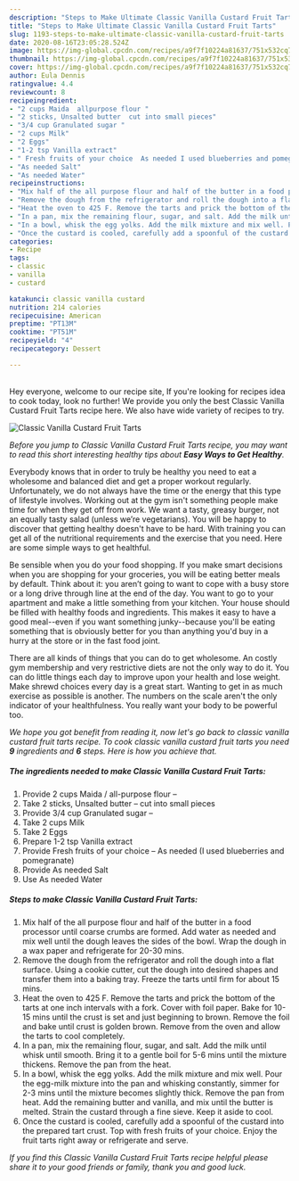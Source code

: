 ```yaml
---
description: "Steps to Make Ultimate Classic Vanilla Custard Fruit Tarts"
title: "Steps to Make Ultimate Classic Vanilla Custard Fruit Tarts"
slug: 1193-steps-to-make-ultimate-classic-vanilla-custard-fruit-tarts
date: 2020-08-16T23:05:28.524Z
image: https://img-global.cpcdn.com/recipes/a9f7f10224a81637/751x532cq70/classic-vanilla-custard-fruit-tarts-recipe-main-photo.jpg
thumbnail: https://img-global.cpcdn.com/recipes/a9f7f10224a81637/751x532cq70/classic-vanilla-custard-fruit-tarts-recipe-main-photo.jpg
cover: https://img-global.cpcdn.com/recipes/a9f7f10224a81637/751x532cq70/classic-vanilla-custard-fruit-tarts-recipe-main-photo.jpg
author: Eula Dennis
ratingvalue: 4.4
reviewcount: 8
recipeingredient:
- "2 cups Maida  allpurpose flour "
- "2 sticks, Unsalted butter  cut into small pieces"
- "3/4 cup Granulated sugar "
- "2 cups Milk"
- "2 Eggs"
- "1-2 tsp Vanilla extract"
- " Fresh fruits of your choice  As needed I used blueberries and pomegranate"
- "As needed Salt"
- "As needed Water"
recipeinstructions:
- "Mix half of the all purpose flour and half of the butter in a food processor until coarse crumbs are formed. Add water as needed and mix well until the dough leaves the sides of the bowl. Wrap the dough in a wax paper and refrigerate for 20-30 mins."
- "Remove the dough from the refrigerator and roll the dough into a flat surface. Using a cookie cutter, cut the dough into desired shapes and transfer them into a baking tray. Freeze the tarts until firm for about 15 mins."
- "Heat the oven to 425 F. Remove the tarts and prick the bottom of the tarts at one inch intervals with a fork. Cover with foil paper. Bake for 10-15 mins until the crust is set and just beginning to brown. Remove the foil and bake until crust is golden brown. Remove from the oven and allow the tarts to cool completely."
- "In a pan, mix the remaining flour, sugar, and salt. Add the milk until whisk until smooth. Bring it to a gentle boil for 5-6 mins until the mixture thickens. Remove the pan from the heat."
- "In a bowl, whisk the egg yolks. Add the milk mixture and mix well. Pour the egg-milk mixture into the pan and whisking constantly, simmer for 2-3 mins until the mixture becomes slightly thick. Remove the pan from heat. Add the remaining butter and vanilla, and mix until the butter is melted. Strain the custard through a fine sieve. Keep it aside to cool."
- "Once the custard is cooled, carefully add a spoonful of the custard into the prepared tart crust. Top with fresh fruits of your choice. Enjoy the fruit tarts right away or refrigerate and serve."
categories:
- Recipe
tags:
- classic
- vanilla
- custard

katakunci: classic vanilla custard 
nutrition: 214 calories
recipecuisine: American
preptime: "PT13M"
cooktime: "PT51M"
recipeyield: "4"
recipecategory: Dessert

---
```

<br>
Hey everyone, welcome to our recipe site, If you're looking for recipes idea to cook today, look no further! We provide you only the best Classic Vanilla Custard Fruit Tarts recipe here. We also have wide variety of recipes to try.
<br>


![Classic Vanilla Custard Fruit Tarts](https://img-global.cpcdn.com/recipes/a9f7f10224a81637/751x532cq70/classic-vanilla-custard-fruit-tarts-recipe-main-photo.jpg)

<i>Before you jump to Classic Vanilla Custard Fruit Tarts recipe, you may want to read this short interesting healthy tips about <strong>Easy Ways to Get Healthy</strong>.</i>

Everybody knows that in order to truly be healthy you need to eat a wholesome and balanced diet and get a proper workout regularly. Unfortunately, we do not always have the time or the energy that this type of lifestyle involves. Working out at the gym isn't something people make time for when they get off from work. We want a tasty, greasy burger, not an equally tasty salad (unless we’re vegetarians). You will be happy to discover that getting healthy doesn't have to be hard. With training you can get all of the nutritional requirements and the exercise that you need. Here are some simple ways to get healthful.

Be sensible when you do your food shopping. If you make smart decisions when you are shopping for your groceries, you will be eating better meals by default. Think about it: you aren’t going to want to cope with a busy store or a long drive through line at the end of the day. You want to go to your apartment and make a little something from your kitchen. Your house should be filled with healthy foods and ingredients. This makes it easy to have a good meal--even if you want something junky--because you'll be eating something that is obviously better for you than anything you'd buy in a hurry at the store or in the fast food joint.

There are all kinds of things that you can do to get wholesome. An costly gym membership and very restrictive diets are not the only way to do it. You can do little things each day to improve upon your health and lose weight. Make shrewd choices every day is a great start. Wanting to get in as much exercise as possible is another. The numbers on the scale aren't the only indicator of your healthfulness. You really want your body to be powerful too. 


<i>We hope you got benefit from reading it, now let's go back to classic vanilla custard fruit tarts recipe. To cook classic vanilla custard fruit tarts you need <strong>9</strong> ingredients and <strong>6</strong> steps. Here is how you achieve that.
</i>

##### The ingredients needed to make Classic Vanilla Custard Fruit Tarts:

1. Provide 2 cups Maida / all-purpose flour –
1. Take 2 sticks, Unsalted butter – cut into small pieces
1. Provide 3/4 cup Granulated sugar –
1. Take 2 cups Milk
1. Take 2 Eggs
1. Prepare 1-2 tsp Vanilla extract
1. Provide  Fresh fruits of your choice – As needed (I used blueberries and pomegranate)
1. Provide As needed Salt
1. Use As needed Water


##### Steps to make Classic Vanilla Custard Fruit Tarts:

1. Mix half of the all purpose flour and half of the butter in a food processor until coarse crumbs are formed. Add water as needed and mix well until the dough leaves the sides of the bowl. Wrap the dough in a wax paper and refrigerate for 20-30 mins.
1. Remove the dough from the refrigerator and roll the dough into a flat surface. Using a cookie cutter, cut the dough into desired shapes and transfer them into a baking tray. Freeze the tarts until firm for about 15 mins.
1. Heat the oven to 425 F. Remove the tarts and prick the bottom of the tarts at one inch intervals with a fork. Cover with foil paper. Bake for 10-15 mins until the crust is set and just beginning to brown. Remove the foil and bake until crust is golden brown. Remove from the oven and allow the tarts to cool completely.
1. In a pan, mix the remaining flour, sugar, and salt. Add the milk until whisk until smooth. Bring it to a gentle boil for 5-6 mins until the mixture thickens. Remove the pan from the heat.
1. In a bowl, whisk the egg yolks. Add the milk mixture and mix well. Pour the egg-milk mixture into the pan and whisking constantly, simmer for 2-3 mins until the mixture becomes slightly thick. Remove the pan from heat. Add the remaining butter and vanilla, and mix until the butter is melted. Strain the custard through a fine sieve. Keep it aside to cool.
1. Once the custard is cooled, carefully add a spoonful of the custard into the prepared tart crust. Top with fresh fruits of your choice. Enjoy the fruit tarts right away or refrigerate and serve.


<i>If you find this Classic Vanilla Custard Fruit Tarts recipe helpful please share it to your good friends or family, thank you and good luck.</i>
